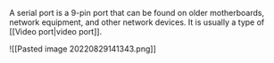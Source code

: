 A serial port is a 9-pin port that can be found on older motherboards, network equipment, and other network devices. It is usually a type of [[Video port|video port]].

![[Pasted image 20220829141343.png]]